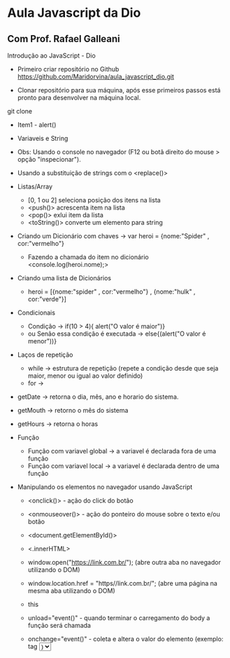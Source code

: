 # Aula Javascript da Dio

## Com Prof. Rafael Galleani

Introdução ao JavaScript - Dio

- Primeiro criar repositório no Github 
https://github.com/Maridorvina/aula_javascript_dio.git

- Clonar repositório para sua máquina, após esse primeiros passos está 
pronto para desenvolver na máquina local.

git clone <seurepositorio>

- Item1 - alert()

- Variaveis e String
* Obs: Usando o console no navegador (F12 ou botã direito do mouse > opção "inspecionar").

- Usando a substituição de strings com o <replace()>
 
 - Listas/Array
    - [0, 1 ou 2] seleciona posição dos itens na lista 
    - <push()> acrescenta item na lista 
    - <pop()> exlui item da lista
    - <toString()> converte um elemento para string 

- Criando um Dicionário com chaves -> var heroi = {nome:"Spider" , cor:"vermelho"}   
    - Fazendo a chamada do item no dicionário <console.log(heroi.nome);>

- Criando uma lista de Dicionários
   - heroi = [{nome:"spider" , cor:"vermelho"} , {nome:"hulk" , cor:"verde"}]   


- Condicionais
    - Condição -> if(10 > 4){ alert("O valor é maior")} 
    - ou Senão essa condição é executada -> else{(alert("O valor é menor"))} 
    
- Laços de repetição
    - while -> estrutura de repetição (repete a condição desde que seja maior, menor ou igual ao valor definido)
    - for -> 

- getDate  -> retorna o dia, mês, ano e horario do sistema.
- getMouth -> retorno o mês do sistema   
- getHours -> retorna o horas

- Função
    - Função com variavel global -> a variavel é declarada fora de uma função 
    - Função com variavel local -> a variavel é declarada dentro de uma função

- Manipulando os elementos no navegador usando JavaScript
    - <onclick()> - ação do click do botão
    - <onmouseover()> - ação do ponteiro do mouse sobre o texto e/ou  botão
    - <document.getElementById()>
    - <.innerHTML>

    - window.open("https://link.com.br/"); (abre outra aba no navegador utilizando o DOM)
    - window.location.href = "https//link.com.br/"; (abre uma página na mesma aba utilizando o DOM)

    - this
    - unload="event()" - quando terminar o carregamento do body a função será chamada
    - onchange="event()" - coleta e altera o valor do elemento (exemplo: tag <select> e <option>)
